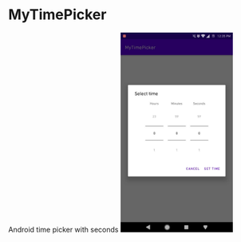 # MyTimePicker
Android time picker with seconds
<img src="screenshots/time_picker.jpg" height="400" alt="Time Picker screenshot"/>
